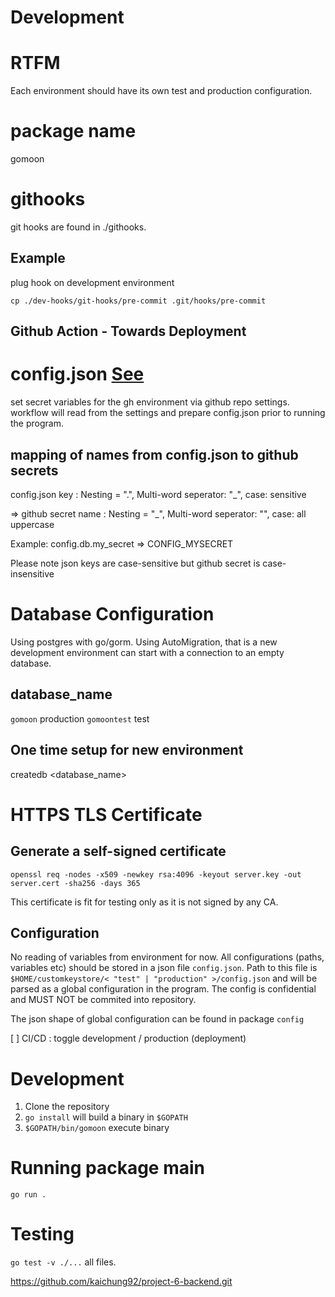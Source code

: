 # Development

# RTFM

Each environment should have its own test and production configuration.

# package name

gomoon

# githooks

git hooks are found in ./githooks.

## Example

plug hook on development environment

`cp ./dev-hooks/git-hooks/pre-commit .git/hooks/pre-commit`

## Github Action - Towards Deployment

# config.json [See](#configuration)

set secret variables for the gh environment via github repo settings. workflow will read from the settings and prepare config.json prior to running the program.

## mapping of names from config.json to github secrets

config.json key : Nesting = ".", Multi-word seperator: "\_", case: sensitive

=> github secret name : Nesting = "\_", Multi-word seperator: "", case: all uppercase

Example: config.db.my_secret => CONFIG_MYSECRET

Please note json keys are case-sensitive but github secret is case-insensitive

# Database Configuration

Using postgres with go/gorm. Using AutoMigration, that is a new development environment can start with a connection to an empty database.

## database_name

`gomoon` production
`gomoontest` test

## One time setup for new environment

createdb <database_name>

# HTTPS TLS Certificate

## Generate a self-signed certificate

`openssl req -nodes -x509 -newkey rsa:4096 -keyout server.key -out server.cert -sha256 -days 365`

This certificate is fit for testing only as it is not signed by any CA.

## Configuration

No reading of variables from environment for now. All configurations (paths, variables etc) should be stored in a json file `config.json`. Path to this file is `$HOME/customkeystore/< "test" | "production" >/config.json` and will be parsed as a global configuration in the program. The config is confidential and MUST NOT be commited into repository.

The json shape of global configuration can be found in package `config`

[ ] CI/CD : toggle development / production (deployment)

# Development

1. Clone the repository
2. `go install` will build a binary in `$GOPATH`
3. `$GOPATH/bin/gomoon` execute binary

# Running package main

`go run .`

# Testing

`go test -v ./...` all files.

https://github.com/kaichung92/project-6-backend.git
